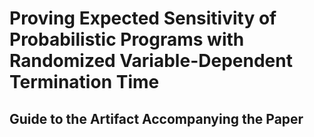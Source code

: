 # Proving Expected Sensitivity of Probabilistic Programs with Randomized Variable-Dependent Termination Time

## Guide to the Artifact Accompanying the Paper


